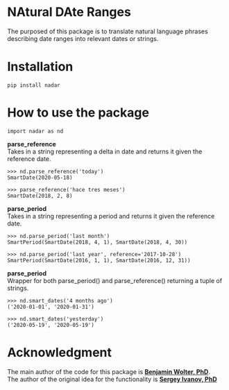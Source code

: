 # NAtural DAte Ranges

The purposed of this package is to translate natural language phrases describing date ranges into relevant dates or strings.

# Installation

`pip install nadar`

# How to use the package

`import nadar as nd`

**parse_reference**<br/>
Takes in a string representing a delta in date and returns it given the reference date.

```
>>> nd.parse_reference('today')
SmartDate(2020-05-18)

>>> parse_reference('hace tres meses')
SmartDate(2018, 2, 8)
```

**parse_period**<br/>
Takes in a string representing a period and returns it given the reference date.

```
>>> nd.parse_period('last month')
SmartPeriod(SmartDate(2018, 4, 1), SmartDate(2018, 4, 30))

>>> nd.parse_period('last year', reference='2017-10-28')
SmartPeriod(SmartDate(2016, 1, 1), SmartDate(2016, 12, 31))
```

**parse_period**<br/>
Wrapper for both parse_period() and parse_reference() returning a tuple of strings.

```
>>> nd.smart_dates('4 months ago')
('2020-01-01', '2020-01-31')

>>> nd.smart_dates('yesterday')
('2020-05-19', '2020-05-19')
```

# Acknowledgment

The main author of the code for this package is [**Benjamin Wolter, PhD**](https://www.linkedin.com/in/benjamin-wolter/).<br/>
The author of the original idea for the functionality is [**Sergey Ivanov, PhD**](https://www.linkedin.com/in/sergey-ivanov-a52355bb/)

